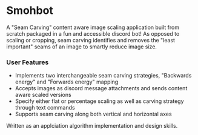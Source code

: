 # Smohbot
A "Seam Carving" content aware image scaling application built from scratch packaged in a fun and accessible discord bot!
As opposed to scaling or cropping, seam carving identifies and removes the "least important" seams of an image to smartly reduce image size.

### User Features
- Implements two interchangeable seam carving strategies, "Backwards energy" and "Forwards energy" mapping
- Accepts images as discord message attachments and sends content aware scaled versions
- Specify either flat or percentage scaling as well as carving strategy through text commands
- Supports seam carving along both vertical and horizontal axes

Written as an applciation algorithm implementation and design skills.
